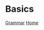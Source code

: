 # Basics

[Grammar](https://github.com/fduarte79/english/grammar.md)
[Home](https://github.com/fduarte79/english)
